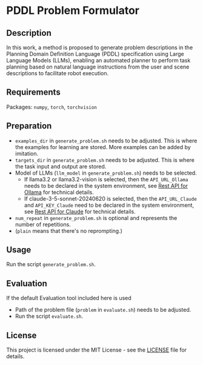 # PDDL Problem Formulator 

## Description
In this work, a method is proposed to generate problem descriptions in the Planning Domain Definition Language (PDDL) specification using Large Language Models (LLMs), enabling an automated planner to perform task planning based on natural language instructions from the user and scene descriptions to facilitate robot execution.

## Requirements 
Packages: `numpy`, `torch`, `torchvision` 

## Preparation
- ``examples_dir`` in ``generate_problem.sh`` needs to be adjusted. This is where the examples for learning are stored. More examples can be added by imitation. 
- ``targets_dir`` in ``generate_problem.sh`` needs to be adjusted. This is where the task input and output are stored. 
- Model of LLMs (``llm_model`` in ``generate_problem.sh``) needs to be selected. 
  - If llama3.2 or llama3.2-vision is selected, then the ``API_URL_Ollama`` needs to be declared in the system environment, see [Rest API for Ollama](https://github.com/ollama/ollama?tab=readme-ov-file#rest-api) for technical details. 
  - If claude-3-5-sonnet-20240620 is selected, then the ``API_URL_Claude`` and ``API_KEY_Claude`` need to be declared in the system environment, see [Rest API for Claude](https://docs.anthropic.com/en/api/getting-started) for technical details. 
- ``num_repeat`` in ``generate_problem.sh`` is optional and represents the number of repetitions. 
- (``plain`` means that there's no reprompting.) 

## Usage
Run the script ``generate_problem.sh``. 

## Evaluation 
If the default Evaluation tool included here is used 
- Path of the problem file (``problem`` in ``evaluate.sh``) needs to be adjusted. 
- Run the script ``evaluate.sh``. 

## License
This project is licensed under the MIT License - see the [LICENSE](LICENSE) file for details.
